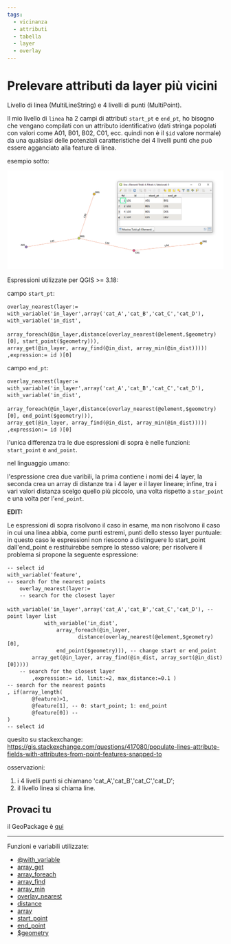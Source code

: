 ```yaml
---
tags:
  - vicinanza
  - attributi
  - tabella
  - layer
  - overlay
---
```


# Prelevare attributi da layer più vicini

Livello di linea (MultiLineString) e 4 livelli di punti (MultiPoint).

Il mio livello di `linea` ha 2 campi di attributi `start_pt` e `end_pt`, ho bisogno che vengano compilati con un attributo identificativo (dati stringa popolati con valori come A01, B01, B02, C01, ecc. quindi non è il `$id` valore normale) da una qualsiasi delle potenziali caratteristiche dei 4 livelli punti che può essere agganciato alla feature di linea.

esempio sotto:

![](../img/esempi/attributi_da_layer_vicini/img_01.png)

Espressioni utilizzate per QGIS >= 3.18:

campo `start_pt`:

```
overlay_nearest(layer:=
with_variable('in_layer',array('cat_A','cat_B','cat_C','cat_D'),
with_variable('in_dist',
        array_foreach(@in_layer,distance(overlay_nearest(@element,$geometry)[0], start_point($geometry))),
array_get(@in_layer, array_find(@in_dist, array_min(@in_dist)))))
,expression:= id )[0]
```

campo `end_pt`:

```
overlay_nearest(layer:=
with_variable('in_layer',array('cat_A','cat_B','cat_C','cat_D'),
with_variable('in_dist',
        array_foreach(@in_layer,distance(overlay_nearest(@element,$geometry)[0], end_point($geometry))),
array_get(@in_layer, array_find(@in_dist, array_min(@in_dist)))))
,expression:= id )[0]
```

l'unica differenza tra le due espressioni di sopra è nelle funzioni: `start_point` e `and_point`.

nel linguaggio umano:

l'espressione crea due varibili, la prima contiene i nomi dei 4 layer, la seconda crea un array di distanze tra i 4 layer e il layer lineare; infine, tra i vari valori distanza scelgo quello più piccolo, una volta rispetto a `star_point` e una volta per l'`end_point`.

**EDIT:**

Le espressioni di sopra risolvono il caso in esame, ma non risolvono il caso in cui una linea abbia, come punti estremi, punti dello stesso layer puntuale: in questo caso le espressioni non riescono a distinguere lo start_point dall'end_point e restituirebbe sempre lo stesso valore; per risolvere il problema si propone la seguente espressione:

```
-- select id
with_variable('feature',
-- search for the nearest points
	overlay_nearest(layer:=
	-- search for the closest layer
		with_variable('in_layer',array('cat_A','cat_B','cat_C','cat_D'), -- point layer list
			with_variable('in_dist',
				array_foreach(@in_layer,
					   distance(overlay_nearest(@element,$geometry)[0],
				end_point($geometry))), -- change start or end_point
		array_get(@in_layer, array_find(@in_dist, array_sort(@in_dist)[0]))))
	-- search for the closest layer
		,expression:= id, limit:=2, max_distance:=0.1 )
-- search for the nearest points
, if(array_length(
		@feature)>1,
		@feature[1], -- 0: start_point; 1: end_point
		@feature[0]) -- 
)
-- select id
```

quesito su stackexchange: <https://gis.stackexchange.com/questions/417080/populate-lines-attribute-fields-with-attributes-from-point-features-snapped-to>

osservazioni: 

1. i 4 livelli punti si chiamano 'cat_A','cat_B','cat_C','cat_D';
2. il livello linea si chiama line.

## Provaci tu

il GeoPackage è [qui](../prova_tu/se.gpkg)

---

Funzioni e variabili utilizzate:

* [@with_variable](../gr_funzioni/variabili/with_variable.md)
* [array_get](../gr_funzioni/array/array_unico.md#array_get)
* [array_foreach](../gr_funzioni/array/array_unico.md#array_foreach)
* [array_find](../gr_funzioni/array/array_unico.md#array_find)
* [array_min](../gr_funzioni/arrayarray_unico.md#array_min)
* [overlay_nearest](../gr_funzioni/geometria/geometria_unico.md#overlay_nearest)
* [distance](../gr_funzioni/geometria/geometria_unico.md#distance)
* [array](../gr_funzioni/array/array_unico.md#start_point)
* [start_point](../gr_funzioni/geometria/geometria_unico.md#start_point)
* [end_point](../gr_funzioni/geometria/geometria_unico.md#end_point)
* [$geometry](../gr_funzioni/geometria/geometria_unico.md#geometry)
